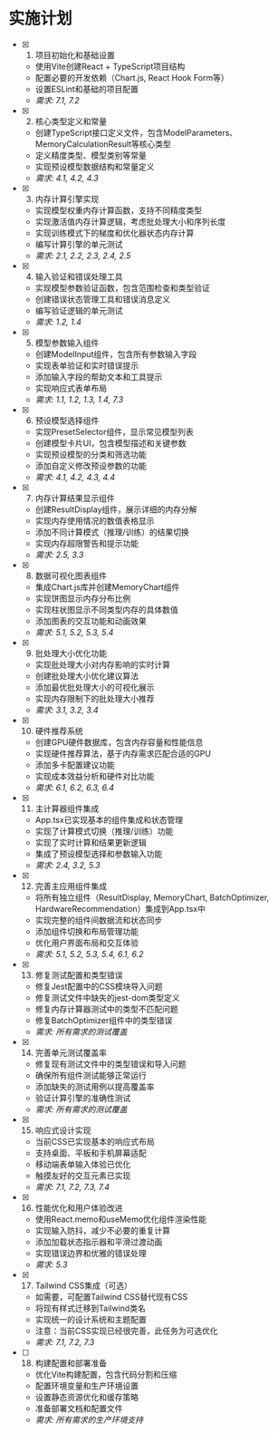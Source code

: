 # 实施计划

- [x] 1. 项目初始化和基础设置
  - 使用Vite创建React + TypeScript项目结构
  - 配置必要的开发依赖（Chart.js, React Hook Form等）
  - 设置ESLint和基础的项目配置
  - _需求: 7.1, 7.2_

- [x] 2. 核心类型定义和常量
  - 创建TypeScript接口定义文件，包含ModelParameters、MemoryCalculationResult等核心类型
  - 定义精度类型、模型类别等常量
  - 实现预设模型数据结构和常量定义
  - _需求: 4.1, 4.2, 4.3_

- [x] 3. 内存计算引擎实现
  - 实现模型权重内存计算函数，支持不同精度类型
  - 实现激活值内存计算逻辑，考虑批处理大小和序列长度
  - 实现训练模式下的梯度和优化器状态内存计算
  - 编写计算引擎的单元测试
  - _需求: 2.1, 2.2, 2.3, 2.4, 2.5_

- [x] 4. 输入验证和错误处理工具
  - 实现模型参数验证函数，包含范围检查和类型验证
  - 创建错误状态管理工具和错误消息定义
  - 编写验证逻辑的单元测试
  - _需求: 1.2, 1.4_

- [x] 5. 模型参数输入组件
  - 创建ModelInput组件，包含所有参数输入字段
  - 实现表单验证和实时错误提示
  - 添加输入字段的帮助文本和工具提示
  - 实现响应式表单布局
  - _需求: 1.1, 1.2, 1.3, 1.4, 7.3_

- [x] 6. 预设模型选择组件
  - 实现PresetSelector组件，显示常见模型列表
  - 创建模型卡片UI，包含模型描述和关键参数
  - 实现预设模型的分类和筛选功能
  - 添加自定义修改预设参数的功能
  - _需求: 4.1, 4.2, 4.3, 4.4_

- [x] 7. 内存计算结果显示组件
  - 创建ResultDisplay组件，展示详细的内存分解
  - 实现内存使用情况的数值表格显示
  - 添加不同计算模式（推理/训练）的结果切换
  - 实现内存超限警告和提示功能
  - _需求: 2.5, 3.3_

- [x] 8. 数据可视化图表组件
  - 集成Chart.js库并创建MemoryChart组件
  - 实现饼图显示内存分布比例
  - 实现柱状图显示不同类型内存的具体数值
  - 添加图表的交互功能和动画效果
  - _需求: 5.1, 5.2, 5.3, 5.4_

- [x] 9. 批处理大小优化功能
  - 实现批处理大小对内存影响的实时计算
  - 创建批处理大小优化建议算法
  - 添加最优批处理大小的可视化展示
  - 实现内存限制下的批处理大小推荐
  - _需求: 3.1, 3.2, 3.4_

- [x] 10. 硬件推荐系统
  - 创建GPU硬件数据库，包含内存容量和性能信息
  - 实现硬件推荐算法，基于内存需求匹配合适的GPU
  - 添加多卡配置建议功能
  - 实现成本效益分析和硬件对比功能
  - _需求: 6.1, 6.2, 6.3, 6.4_

- [x] 11. 主计算器组件集成
  - App.tsx已实现基本的组件集成和状态管理
  - 实现了计算模式切换（推理/训练）功能
  - 实现了实时计算和结果更新逻辑
  - 集成了预设模型选择和参数输入功能
  - _需求: 2.4, 3.2, 5.3_

- [x] 12. 完善主应用组件集成




  - 将所有独立组件（ResultDisplay, MemoryChart, BatchOptimizer, HardwareRecommendation）集成到App.tsx中
  - 实现完整的组件间数据流和状态同步
  - 添加组件切换和布局管理功能
  - 优化用户界面布局和交互体验
  - _需求: 5.1, 5.2, 5.3, 5.4, 6.1, 6.2_

- [x] 13. 修复测试配置和类型错误





  - 修复Jest配置中的CSS模块导入问题
  - 修复测试文件中缺失的jest-dom类型定义
  - 修复内存计算器测试中的类型不匹配问题
  - 修复BatchOptimizer组件中的类型错误
  - _需求: 所有需求的测试覆盖_

- [x] 14. 完善单元测试覆盖率



  - 修复现有测试文件中的类型错误和导入问题
  - 确保所有组件测试能够正常运行
  - 添加缺失的测试用例以提高覆盖率
  - 验证计算引擎的准确性测试
  - _需求: 所有需求的测试覆盖_

- [x] 15. 响应式设计实现
  - 当前CSS已实现基本的响应式布局
  - 支持桌面、平板和手机屏幕适配
  - 移动端表单输入体验已优化
  - 触摸友好的交互元素已实现
  - _需求: 7.1, 7.2, 7.3, 7.4_

- [x] 16. 性能优化和用户体验改进



  - 使用React.memo和useMemo优化组件渲染性能
  - 实现输入防抖，减少不必要的重复计算
  - 添加加载状态指示器和平滑过渡动画
  - 实现错误边界和优雅的错误处理
  - _需求: 5.3_

- [x] 17. Tailwind CSS集成（可选）



  - 如需要，可配置Tailwind CSS替代现有CSS
  - 将现有样式迁移到Tailwind类名
  - 实现统一的设计系统和主题配置
  - 注意：当前CSS实现已经很完善，此任务为可选优化
  - _需求: 7.1, 7.2, 7.3_

- [ ] 18. 构建配置和部署准备
  - 优化Vite构建配置，包含代码分割和压缩
  - 配置环境变量和生产环境设置
  - 设置静态资源优化和缓存策略
  - 准备部署文档和配置文件
  - _需求: 所有需求的生产环境支持_
